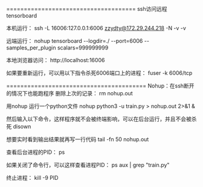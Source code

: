 =====================================
ssh访问远程tensorboard

本机运行：
ssh -L 16006:127.0.0.1:6006 zzydty@172.29.244.218 -N -v -v

远端运行：
nohup tensorboard --logdir=./ --port=6006 --samples_per_plugin scalars=999999999

本地浏览器访问：
http://localhost:16006

如果要重新运行，可以用以下指令杀死6006端口上的进程：
fuser -k 6006/tcp

========================================
Nohup：在ssh断开的情况下也能跑程序
删除上次的记录：
rm nohup.out

用nohup 运行一个python文件
nohup python3 -u train.py > nohup.out 2>&1 &

然后输入以下命令，这样程序就不会被终端影响，可以在后台运行，并且不会被杀死
disown

想要实时看到输出结果就再写一行代码
tail -fn 50 nohup.out

查看后台进程的PID：
ps

如果关闭了命令行，可以这样查看进程PID：
ps aux | grep "train.py"

终止进程：
kill -9 PID
